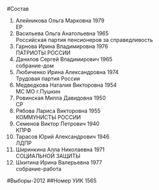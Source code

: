 #Состав
1. Алейникова Ольга Марковна 1979   
    ЕР
2. Васильева Ольга Анатольевна 1965   
    Российская партия пенсионеров за справедливость
3. Гарнова Ирина Владимировна 1976   
    ПАТРИОТЫ РОССИИ
4. Данилов Сергей Владимирович 1965   
    собрание-дом
5. Любиченко Ирина Александровна 1974   
    Трудовая партия России
6. Медведкова Наталия Викторовна 1954   
    МС МО г.Пушкин
7. Ровинская Милла Давидовна 1950   
    СР
8. Рябова Лариса Викторовна 1955   
    КОММУНИСТЫ РОССИИ
9. Семенов Виктор Петрович 1940   
    КПРФ
10. Тарасов Юрий Александрович 1946   
    ЛДПР
11. Ширинкина Алла Николаевна 1971   
    СОЦИАЛЬНОЙ ЗАЩИТЫ
12. Шкитина Ирина Валерьевна 1977   
    собрание-работа

#Выборы-2012
##Номер УИК
1565